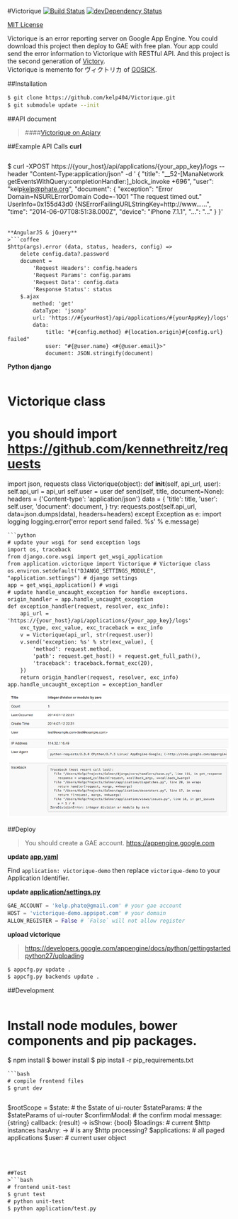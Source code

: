 #Victorique [![Build Status](https://secure.travis-ci.org/kelp404/Victorique.png?branch=master)](http://travis-ci.org/kelp404/Victorique) [![devDependency Status](https://david-dm.org/kelp404/Victorique/dev-status.png?branch=master)](https://david-dm.org/kelp404/Victorique#info=devDependencies&view=table)

[MIT License](http://www.opensource.org/licenses/mit-license.php)


Victorique is an error reporting server on Google App Engine. You could download this project then deploy to GAE with free plan. Your app could send the error information to Victorique with RESTful API. And this project is the second generation of [Victory](https://github.com/kelp404/Victory).  
Victorique is memento for ヴィクトリカ of [GOSICK](http://www.gosick.tv/).




##Installation
```bash
$ git clone https://github.com/kelp404/Victorique.git
$ git submodule update --init
```




##API document
>####[Victorique on Apiary](http://docs.victorique.apiary.io/)




##Example API Calls
**curl**
>```bash
$ curl -XPOST https://{your_host}/api/applications/{your_app_key}/logs --header "Content-Type:application/json" -d '
{
  "title": "__52-[ManaNetwork getEventsWithQuery:completionHandler:]_block_invoke +696",
  "user": "kelp<kelp@phate.org>",
  "document": {
    "exception": "Error Domain=NSURLErrorDomain Code=-1001 \"The request timed out.\" UserInfo=0x155d43d0 {NSErrorFailingURLStringKey=http://www......",
    "time": "2014-06-07T08:51:38.000Z",
    "device": "iPhone 7.1.1",
    "...": "..."
  }
}'
```

**AngularJS & jQuery**
>```coffee
$http(args).error (data, status, headers, config) =>
    delete config.data?.password
    document =
        'Request Headers': config.headers
        'Request Params': config.params
        'Request Data': config.data
        'Response Status': status
    $.ajax
        method: 'get'
        dataType: 'jsonp'
        url: 'https://#{yourHost}/api/applications/#{yourAppKey}/logs'
        data:
            title: "#{config.method} #{location.origin}#{config.url} failed"
            user: "#{@user.name} <#{@user.email}>"
            document: JSON.stringify(document)
```

**Python django**
>```python
# Victorique class
# you should import https://github.com/kennethreitz/requests
import json, requests
class Victorique(object):
    def __init__(self, api_url, user):
        self.api_url = api_url
        self.user = user
    def send(self, title, document=None):
        headers = {'Content-type': 'application/json'}
        data = {
            'title': title,
            'user': self.user,
            'document': document,
        }
        try:
            requests.post(self.api_url, data=json.dumps(data), headers=headers)
        except Exception as e:
            import logging
            logging.error('error report send failed. %s' % e.message)
```
```python
# update your wsgi for send exception logs
import os, traceback
from django.core.wsgi import get_wsgi_application
from application.victorique import Victorique # Victorique class
os.environ.setdefault("DJANGO_SETTINGS_MODULE", "application.settings") # django settings
app = get_wsgi_application() # wsgi
# update handle_uncaught_exception for handle exceptions.
origin_handler = app.handle_uncaught_exception
def exception_handler(request, resolver, exc_info):
    api_url = 'https://{your_host}/api/applications/{your_app_key}/logs'
    exc_type, exc_value, exc_traceback = exc_info
    v = Victorique(api_url, str(request.user))
    v.send('exception: %s' % str(exc_value), {
        'method': request.method,
        'path': request.get_host() + request.get_full_path(),
        'traceback': traceback.format_exc(20),
    })
    return origin_handler(request, resolver, exc_info)
app.handle_uncaught_exception = exception_handler
```
![screenshot](_images/00.png)




##Deploy
>You should create a GAE account.
https://appengine.google.com

**update [app.yaml](https://github.com/kelp404/Victorique/blob/master/app.yaml)**
>
Find `application: victorique-demo` then replace `victorique-demo` to your Application Identifier.

**update [application/settings.py](https://github.com/kelp404/Victorique/blob/master/application/settings.py)**
>
```python
GAE_ACCOUNT = 'kelp.phate@gmail.com' # your gae account
HOST = 'victorique-demo.appspot.com' # your domain
ALLOW_REGISTER = False # `False` will not allow register
```

**upload victorique**
>https://developers.google.com/appengine/docs/python/gettingstartedpython27/uploading
```bash
$ appcfg.py update .
$ appcfg.py backends update .
```




##Development
>```bash
# Install node modules, bower components and pip packages.
$ npm install
$ bower install
$ pip install -r pip_requirements.txt
```
```bash
# compile frontend files
$ grunt dev
```

>```coffee
$rootScope =
    $state:
        # the $state of ui-router
    $stateParams:
        # the $stateParams of ui-router
    $confirmModal:
        # the confirm modal
        message: {string}
        callback: (result) ->
        isShow: {bool}
    $loadings:
        # current $http instances
        hasAny: -> # is any $http processing?
    $applications:
        # all paged applications
    $user:
        # current user object
```



##Test
>```bash
# frontend unit-test
$ grunt test
# python unit-test
$ python application/test.py
```
